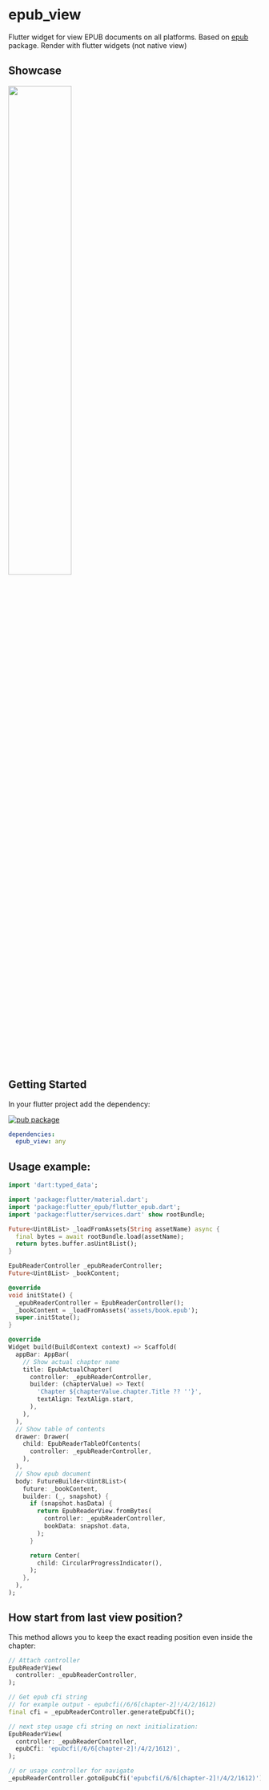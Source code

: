 # epub_view

Flutter widget for view EPUB documents on all platforms. Based on [epub](https://pub.dev/packages/epub) package. Render with flutter widgets (not native view)

## Showcase

<img width="50%" src="https://raw.githubusercontent.com/rbcprolabs/packages.flutter/master/packages/epub_view/example/media/example.gif?raw=true" />

## Getting Started

In your flutter project add the dependency:

[![pub package](https://img.shields.io/pub/v/epub_view.svg)](https://pub.dartlang.org/packages/epub_view)

```yaml
dependencies:
  epub_view: any
```

## Usage example:
```dart
import 'dart:typed_data';

import 'package:flutter/material.dart';
import 'package:flutter_epub/flutter_epub.dart';
import 'package:flutter/services.dart' show rootBundle;

Future<Uint8List> _loadFromAssets(String assetName) async {
  final bytes = await rootBundle.load(assetName);
  return bytes.buffer.asUint8List();
}

EpubReaderController _epubReaderController;
Future<Uint8List> _bookContent;

@override
void initState() {
  _epubReaderController = EpubReaderController();
  _bookContent = _loadFromAssets('assets/book.epub');
  super.initState();
}

@override
Widget build(BuildContext context) => Scaffold(
  appBar: AppBar(
    // Show actual chapter name
    title: EpubActualChapter(
      controller: _epubReaderController,
      builder: (chapterValue) => Text(
        'Chapter ${chapterValue.chapter.Title ?? ''}',
        textAlign: TextAlign.start,
      ),
    ),
  ),
  // Show table of contents
  drawer: Drawer(
    child: EpubReaderTableOfContents(
      controller: _epubReaderController,
    ),
  ),
  // Show epub document
  body: FutureBuilder<Uint8List>(
    future: _bookContent,
    builder: (_, snapshot) {
      if (snapshot.hasData) {
        return EpubReaderView.fromBytes(
          controller: _epubReaderController,
          bookData: snapshot.data,
        );
      }

      return Center(
        child: CircularProgressIndicator(),
      );
    },
  ),
);
```

## How start from last view position?
This method allows you to keep the exact reading position even inside the chapter:
```dart
// Attach controller
EpubReaderView(
  controller: _epubReaderController,
);

// Get epub cfi string
// for example output - epubcfi(/6/6[chapter-2]!/4/2/1612)
final cfi = _epubReaderController.generateEpubCfi();

// next step usage cfi string on next initialization:
EpubReaderView(
  controller: _epubReaderController,
  epubCfi: 'epubcfi(/6/6[chapter-2]!/4/2/1612)',
);

// or usage controller for navigate
_epubReaderController.gotoEpubCfi('epubcfi(/6/6[chapter-2]!/4/2/1612)');
```

